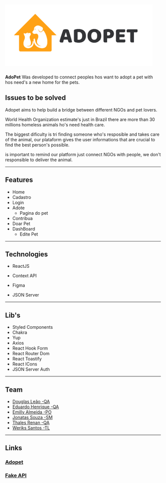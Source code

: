 # ![Adopet](src/assets/Logo.svg)

**AdoPet** Was developed to connect peoples hos want to adopt a pet with hos need's a new home for the pets.

## Issues to be solved

Adopet aims to help build a bridge between different NGOs and pet lovers.

World Health Organization estimate's just in Brazil there are more than 30 millions homeless animals ho's need health care.

The biggest dificulty is tri finding someone who's resposible and takes care of the animal, our plataform gives the user informations that are crucial to find the best person's possible.

is important to remind our platform just connect NGOs with people, we don't responsible to deliver the animal.

---

## Features

- Home
- Cadastro
- Login
- Adote
  - Pagina do pet
- Contribua
- Doar Pet
- DashBoard
  - Edite Pet

---

## Technologies

- ReactJS

- Context API

- Figma

- JSON Server

---

## Lib's

- Styled Components
- Chakra
- Yup
- Axios
- React Hook Form
- React Router Dom
- React Toastify
- React ICons
- JSON Server Auth

---

## Team

- [Douglas Leão -QA](https://github.com/elefantinhos2)
- [Eduardo Henrique -QA](https://github.com/HenriqueMts)
- [Emilly Almeida -PO](https://github.com/Emillyalmeida)
- [Jonatas Souza -SM](https://github.com/jotasouza)
- [Thales Renan -QA](https://github.com/thalesrenan)
- [Weriks Santos -TL](https://github.com/werikscs)

---

## Links

### [Adopet](https://adopet-m3.vercel.app/)

### [Fake API](https://github.com/werikscs/json-server-base)
